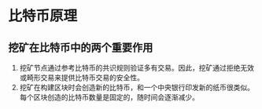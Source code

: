 # 比特币原理

## 挖矿在比特币中的两个重要作用

1. 挖矿节点通过参考比特币的共识规则验证多有交易。因此，挖矿通过拒绝无效或畸形交易来提供比特币交易的安全性。
2. 挖矿在构建区块时会创造新的比特币，和一个中央银行印发新的纸币很类似。每个区块创造的比特币数量是固定的，随时间会逐渐减少。


